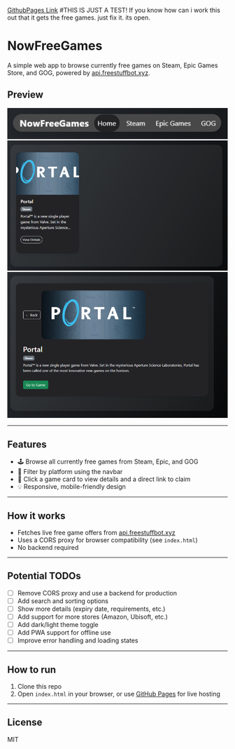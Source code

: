 [GithubPages Link](https://adamk324.github.io/NowFreeGames/#home)
#THIS IS JUST A TEST! If you know how can i work this out that it gets the free games. just fix it. its open.

# NowFreeGames

A simple web app to browse currently free games on Steam, Epic Games Store, and GOG, powered by [api.freestuffbot.xyz](https://api.freestuffbot.xyz/).

## Preview

![Navbar and Home](images/navbar-home.png)
![Game Cards](images/game-cards.png)
![Game Detail](images/game-detail.png)

---

## Features

- 🕹️ Browse all currently free games from Steam, Epic, and GOG
- 🔎 Filter by platform using the navbar
- 📄 Click a game card to view details and a direct link to claim
- 💡 Responsive, mobile-friendly design

---

## How it works

- Fetches live free game offers from [api.freestuffbot.xyz](https://api.freestuffbot.xyz/)
- Uses a CORS proxy for browser compatibility (see `index.html`)
- No backend required

---

## Potential TODOs

- [ ] Remove CORS proxy and use a backend for production
- [ ] Add search and sorting options
- [ ] Show more details (expiry date, requirements, etc.)
- [ ] Add support for more stores (Amazon, Ubisoft, etc.)
- [ ] Add dark/light theme toggle
- [ ] Add PWA support for offline use
- [ ] Improve error handling and loading states

---

## How to run

1. Clone this repo
2. Open `index.html` in your browser, or use [GitHub Pages](https://adamk324.github.io/NowFreeGames/#home) for live hosting

---

## License

MIT
